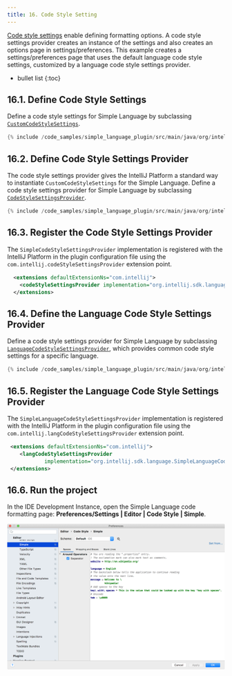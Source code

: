 ```yaml
---
title: 16. Code Style Setting
---
```


[Code style settings](/reference_guide/custom_language_support/code_formatting.md#code-style-settings) enable defining formatting options. 
A code style settings provider creates an instance of the settings and also creates an options page in settings/preferences. 
This example creates a settings/preferences page that uses the default language code style settings, customized by a language code style settings provider.

* bullet list
{:toc}

## 16.1. Define Code Style Settings
Define a code style settings for Simple Language by subclassing [`CustomCodeStyleSettings`](upsource:///platform/lang-api/src/com/intellij/psi/codeStyle/CustomCodeStyleSettings.java).
```java
{% include /code_samples/simple_language_plugin/src/main/java/org/intellij/sdk/language/SimpleCodeStyleSettings.java %}
```

## 16.2. Define Code Style Settings Provider
The code style settings provider gives the IntelliJ Platform a standard way to instantiate `CustomCodeStyleSettings` for the Simple Language. 
Define a code style settings provider for Simple Language by subclassing [`CodeStyleSettingsProvider`](upsource:///platform/lang-api/src/com/intellij/psi/codeStyle/CodeStyleSettingsProvider.java).
```java
{% include /code_samples/simple_language_plugin/src/main/java/org/intellij/sdk/language/SimpleCodeStyleSettingsProvider.java %}
```

## 16.3. Register the Code Style Settings Provider
The `SimpleCodeStyleSettingsProvider` implementation is registered with the IntelliJ Platform in the plugin configuration file using the `com.intellij.codeStyleSettingsProvider` extension point. 
```xml
  <extensions defaultExtensionNs="com.intellij">
    <codeStyleSettingsProvider implementation="org.intellij.sdk.language.SimpleCodeStyleSettingsProvider"/>
  </extensions>
```

## 16.4. Define the Language Code Style Settings Provider
Define a code style settings provider for Simple Language by subclassing [`LanguageCodeStyleSettingsProvider`](upsource:///platform/lang-api/src/com/intellij/psi/codeStyle/LanguageCodeStyleSettingsProvider.java), which provides common code style settings for a specific language.
```java
{% include /code_samples/simple_language_plugin/src/main/java/org/intellij/sdk/language/SimpleLanguageCodeStyleSettingsProvider.java %}
```

## 16.5. Register the Language Code Style Settings Provider
The `SimpleLanguageCodeStyleSettingsProvider` implementation is registered with the IntelliJ Platform in the plugin configuration file using the `com.intellij.langCodeStyleSettingsProvider` extension point. 
```xml
 <extensions defaultExtensionNs="com.intellij">
    <langCodeStyleSettingsProvider 
            implementation="org.intellij.sdk.language.SimpleLanguageCodeStyleSettingsProvider"/>
 </extensions>
```

## 16.6. Run the project
In the IDE Development Instance, open the Simple Language code formatting page: **Preferences/Settings \| Editor \| Code Style \| Simple**.

![Code Style Settings](img/code_style_settings.png)
